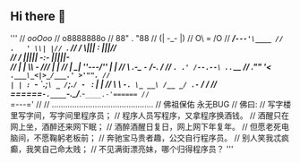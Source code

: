 ## Hi there 👋
'''
//                                                          _ooOoo_
//                                                         o8888888o
//                                                         88" . "88
//                                                         (| -_- |)
//                                                          O\ = /O
//                                                      ____/`---'\____
//                                                    .   ' \\| |// `.
//                                                     / \\||| : |||// \
//                                                   / _||||| -:- |||||- \
//                                                     | | \\\ - /// | |
//                                                   | \_| ''\---/'' | |
//                                                    \ .-\__ `-` ___/-. /
//                                                 ___`. .' /--.--\ `. . __
//                                              ."" '< `.___\_<|>_/___.' >'"".
//                                             | | : `- \`.;`\ _ /`;.`/ - ` : | |
//                                               \ \ `-. \_ __\ /__ _/ .-` / /
//                                       ======`-.____`-.___\_____/___.-`____.-'======
//                                                          `=---='
//
//                                       .............................................
//                                              佛祖保佑             永无BUG
//                                      佛曰:
//                                              写字楼里写字间，写字间里程序员；
//                                              程序人员写程序，又拿程序换酒钱。
//                                              酒醒只在网上坐，酒醉还来网下眠；
//                                              酒醉酒醒日复日，网上网下年复年。
//                                              但愿老死电脑间，不愿鞠躬老板前；
//                                              奔驰宝马贵者趣，公交自行程序员。
//                                              别人笑我忒疯癫，我笑自己命太贱；
//                                              不见满街漂亮妹，哪个归得程序员？
'''
<!--

**Here are some ideas to get you started:**

🙋‍♀️ A short introduction - what is your organization all about?
🌈 Contribution guidelines - how can the community get involved?
👩‍💻 Useful resources - where can the community find your docs? Is there anything else the community should know?
🍿 Fun facts - what does your team eat for breakfast?
🧙 Remember, you can do mighty things with the power of [Markdown](https://docs.github.com/github/writing-on-github/getting-started-with-writing-and-formatting-on-github/basic-writing-and-formatting-syntax)
-->
